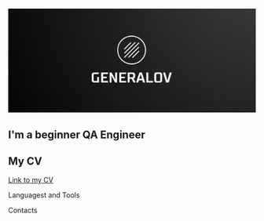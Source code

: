 ![Header](https://github.com/GeneralovDV/generalovdv/blob/main/assets/FireShot%20Capture%20010%20-%20Free%20Logo%20Maker%20-%20Get%20Custom%20Logo%20Designs%20in%20Minutes%20-%20Looka%20-%20looka.com.png)

## I'm a beginner QA Engineer

## My CV
[Link to my CV](https://github.com/GeneralovDV/generalovdv/blob/a9a1b629f741e60149c7ea4bd6092c14a2ea0902/CV/Generalov%20CV.pdf)

Languagest and Tools

Contacts